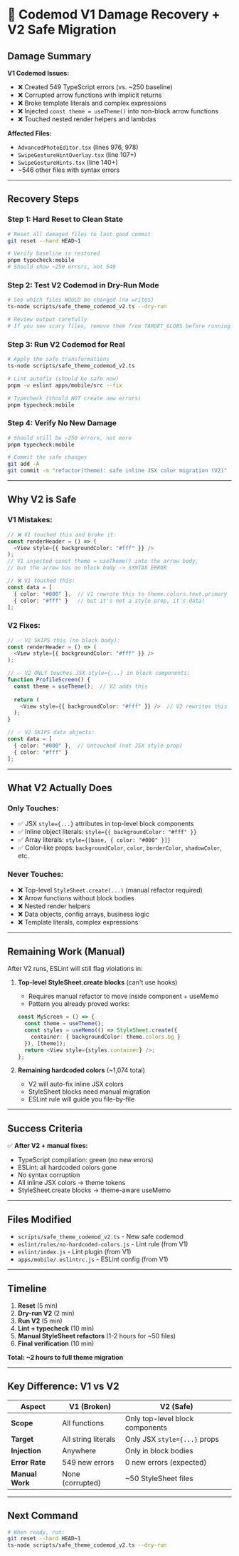# 🚨 Codemod V1 Damage Recovery + V2 Safe Migration

## **Damage Summary**

**V1 Codemod Issues:**
- ❌ Created 549 TypeScript errors (vs. ~250 baseline)
- ❌ Corrupted arrow functions with implicit returns
- ❌ Broke template literals and complex expressions
- ❌ Injected `const theme = useTheme()` into non-block arrow functions
- ❌ Touched nested render helpers and lambdas

**Affected Files:**
- `AdvancedPhotoEditor.tsx` (lines 976, 978)
- `SwipeGestureHintOverlay.tsx` (line 107+)
- `SwipeGestureHints.tsx` (line 140+)
- ~546 other files with syntax errors

---

## **Recovery Steps**

### **Step 1: Hard Reset to Clean State**

```bash
# Reset all damaged files to last good commit
git reset --hard HEAD~1

# Verify baseline is restored
pnpm typecheck:mobile
# Should show ~250 errors, not 549
```

### **Step 2: Test V2 Codemod in Dry-Run Mode**

```bash
# See which files WOULD be changed (no writes)
ts-node scripts/safe_theme_codemod_v2.ts --dry-run

# Review output carefully
# If you see scary files, remove them from TARGET_GLOBS before running for real
```

### **Step 3: Run V2 Codemod for Real**

```bash
# Apply the safe transformations
ts-node scripts/safe_theme_codemod_v2.ts

# Lint autofix (should be safe now)
pnpm -w eslint apps/mobile/src --fix

# Typecheck (should NOT create new errors)
pnpm typecheck:mobile
```

### **Step 4: Verify No New Damage**

```bash
# Should still be ~250 errors, not more
pnpm typecheck:mobile

# Commit the safe changes
git add -A
git commit -m "refactor(theme): safe inline JSX color migration (V2)"
```

---

## **Why V2 is Safe**

### **V1 Mistakes:**
```typescript
// ❌ V1 touched this and broke it:
const renderHeader = () => (
  <View style={{ backgroundColor: "#fff" }} />
);
// V1 injected const theme = useTheme() into the arrow body,
// but the arrow has no block body -> SYNTAX ERROR

// ❌ V1 touched this:
const data = [
  { color: "#000" },  // V1 rewrote this to theme.colors.text.primary
  { color: "#fff" }   // but it's not a style prop, it's data!
];
```

### **V2 Fixes:**
```typescript
// ✅ V2 SKIPS this (no block body):
const renderHeader = () => (
  <View style={{ backgroundColor: "#fff" }} />
);

// ✅ V2 ONLY touches JSX style={...} in block components:
function ProfileScreen() {
  const theme = useTheme();  // V2 adds this
  
  return (
    <View style={{ backgroundColor: "#fff" }} />  // V2 rewrites this
  );
}

// ✅ V2 SKIPS data objects:
const data = [
  { color: "#000" },  // Untouched (not JSX style prop)
  { color: "#fff" }
];
```

---

## **What V2 Actually Does**

### **Only Touches:**
- ✅ JSX `style={...}` attributes in top-level block components
- ✅ Inline object literals: `style={{ backgroundColor: "#fff" }}`
- ✅ Array literals: `style={[base, { color: "#000" }]}`
- ✅ Color-like props: `backgroundColor`, `color`, `borderColor`, `shadowColor`, etc.

### **Never Touches:**
- ❌ Top-level `StyleSheet.create(...)` (manual refactor required)
- ❌ Arrow functions without block bodies
- ❌ Nested render helpers
- ❌ Data objects, config arrays, business logic
- ❌ Template literals, complex expressions

---

## **Remaining Work (Manual)**

After V2 runs, ESLint will still flag violations in:

1. **Top-level StyleSheet.create blocks** (can't use hooks)
   - Requires manual refactor to move inside component + useMemo
   - Pattern you already proved works:
   ```typescript
   const MyScreen = () => {
     const theme = useTheme();
     const styles = useMemo(() => StyleSheet.create({
       container: { backgroundColor: theme.colors.bg }
     }), [theme]);
     return <View style={styles.container} />;
   };
   ```

2. **Remaining hardcoded colors** (~1,074 total)
   - V2 will auto-fix inline JSX colors
   - StyleSheet blocks need manual migration
   - ESLint rule will guide you file-by-file

---

## **Success Criteria**

✅ **After V2 + manual fixes:**
- TypeScript compilation: green (no new errors)
- ESLint: all hardcoded colors gone
- No syntax corruption
- All inline JSX colors → theme tokens
- StyleSheet.create blocks → theme-aware useMemo

---

## **Files Modified**

- `scripts/safe_theme_codemod_v2.ts` - New safe codemod
- `eslint/rules/no-hardcoded-colors.js` - Lint rule (from V1)
- `eslint/index.js` - Lint plugin (from V1)
- `apps/mobile/.eslintrc.js` - ESLint config (from V1)

---

## **Timeline**

1. **Reset** (5 min)
2. **Dry-run V2** (2 min)
3. **Run V2** (5 min)
4. **Lint + typecheck** (10 min)
5. **Manual StyleSheet refactors** (1-2 hours for ~50 files)
6. **Final verification** (10 min)

**Total: ~2 hours to full theme migration**

---

## **Key Difference: V1 vs V2**

| Aspect | V1 (Broken) | V2 (Safe) |
|--------|-----------|----------|
| **Scope** | All functions | Only top-level block components |
| **Target** | All string literals | Only JSX `style={...}` props |
| **Injection** | Anywhere | Only in block bodies |
| **Error Rate** | 549 new errors | 0 new errors (expected) |
| **Manual Work** | None (corrupted) | ~50 StyleSheet files |

---

## **Next Command**

```bash
# When ready, run:
git reset --hard HEAD~1
ts-node scripts/safe_theme_codemod_v2.ts --dry-run
```
